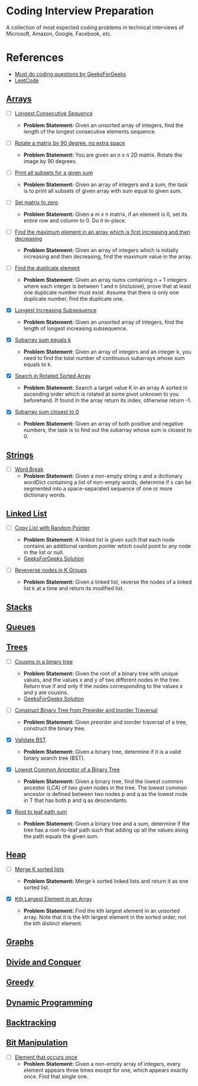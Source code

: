 # Coding Interview Preparation

A collection of most expected coding problems in technical interviews of Microsoft, Amazon, Google, Facebook, etc.

# References

- [Must do coding questions by GeeksForGeeks](https://www.geeksforgeeks.org/must-do-coding-questions-for-companies-like-amazon-microsoft-adobe/)
- [LeetCode](https://leetcode.com/problemset/all/)

## [Arrays](https://leetcode.com/tag/array/)

- [ ] [Longest Consecutive Sequence](https://leetcode.com/problems/longest-consecutive-sequence/)
  - **Problem Statement:** Given an unsorted array of integers, find the length of the longest consecutive elements sequence.

- [ ] [Rotate a matrix by 90 degree, no extra space](https://leetcode.com/problems/rotate-image/)
  - **Problem Statement:** You are given an n x n 2D matrix. Rotate the image by 90 degrees.

- [ ] [Print all subsets for a given sum](https://leetcode.com/problems/combination-sum/)
  - **Problem Statement:** Given an array of integers and a sum, the task is to print all subsets of given array with sum equal to given sum.

- [ ] [Set matrix to zero](https://leetcode.com/problems/set-matrix-zeroes/)
  - **Problem Statement:** Given a m x n matrix, if an element is 0, set its entire row and column to 0. Do it in-place.
  
- [ ] [Find the maximum element in an array which is first increasing and then decreasing](https://www.geeksforgeeks.org/find-the-maximum-element-in-an-array-which-is-first-increasing-and-then-decreasing/)
  - **Problem Statement:** Given an array of integers which is initially increasing and then decreasing, find the maximum value in the array.

- [ ] [Find the duplicate element](https://leetcode.com/problems/find-the-duplicate-number/)
  - **Problem Statement:** Given an array nums containing n + 1 integers where each integer is between 1 and n (inclusive), prove that at least one duplicate number must exist. Assume that there is only one duplicate number, find the duplicate one.

- [x] [Longest Increasing Subsequence](https://leetcode.com/problems/longest-increasing-subsequence/)
  - **Problem Statement:** Given an unsorted array of integers, find the length of longest increasing subsequence.

- [x] [Subarray sum equals k](https://leetcode.com/problems/subarray-sum-equals-k/)  
  - **Problem Statement:** Given an array of integers and an integer k, you need to find the total number of continuous subarrays whose sum equals to k.

- [x] [Search in Rotated Sorted Array](https://leetcode.com/problems/search-in-rotated-sorted-array/)
  - **Problem Statement:** Search a target value K in an array A sorted in ascending order which is rotated at some pivot unknown to you beforehand. If found in the array return its index, otherwise return -1.

- [x] [Subarray sum closest to 0](https://www.geeksforgeeks.org/find-sub-array-sum-closest-0/)
  - **Problem Statement:** Given an array of both positive and negative numbers, the task is to find out the subarray whose sum is closest to 0.

## [Strings](https://leetcode.com/tag/string/)

- [ ] [Word Break](https://leetcode.com/problems/word-break/)
  - **Problem Statement:** Given a non-empty string s and a dictionary wordDict containing a list of non-empty words, determine if s can be segmented into a space-separated sequence of one or more dictionary words.

## [Linked List](https://leetcode.com/tag/linked-list/)

- [ ] [Copy List with Random Pointer](https://leetcode.com/problems/copy-list-with-random-pointer/)  
  - **Problem Statement:** A linked list is given such that each node contains an additional random pointer which could point to any node in the list or null.
  - [GeeksForGeeks Solution](https://www.geeksforgeeks.org/clone-linked-list-next-random-pointer-o1-space/)

- [ ] [Reveverse nodes in K Groups](https://leetcode.com/problems/reverse-nodes-in-k-group/)
  - **Problem Statement:** Given a linked list, reverse the nodes of a linked list k at a time and return its modified list.

## [Stacks](https://leetcode.com/tag/stack/)

## [Queues](https://leetcode.com/tag/queue/)

## [Trees](https://leetcode.com/tag/tree/)

- [ ] [Cousins in a binary tree](https://leetcode.com/problems/cousins-in-binary-tree/)
  - **Problem Statement:** Given the root of a binary tree with unique values, and the values x and y of two different nodes in the tree. Return true if and only if the nodes corresponding to the values x and y are cousins.
  - [GeeksForGeeks Solution](https://www.geeksforgeeks.org/print-cousins-of-a-given-node-in-binary-tree/)

- [ ] [Construct Binary Tree from Preorder and Inorder Traversal](https://leetcode.com/problems/construct-binary-tree-from-preorder-and-inorder-traversal/https://leetcode.com/problems/construct-binary-tree-from-preorder-and-inorder-traversal/)
  - **Problem Statement:** Given preorder and inorder traversal of a tree, construct the binary tree.

- [x] [Validate BST](https://leetcode.com/problems/validate-binary-search-tree/)
  - **Problem Statement:** Given a binary tree, determine if it is a valid binary search tree (BST).

- [x] [Lowest Common Ancestor of a Binary Tree](https://leetcode.com/problems/lowest-common-ancestor-of-a-binary-tree/)
  - **Problem Statement:** Given a binary tree, find the lowest common ancestor (LCA) of two given nodes in the tree. The lowest common ancestor is defined between two nodes p and q as the lowest node in T that has both p and q as descendants.

- [x] [Root to leaf path sum](https://leetcode.com/problems/path-sum/)
  - **Problem Statement:** Given a binary tree and a sum, determine if the tree has a root-to-leaf path such that adding up all the values along the path equals the given sum.

## [Heap](https://leetcode.com/tag/heap/)

- [ ] [Merge K sorted lists](https://leetcode.com/problems/merge-k-sorted-lists/)
  - **Problem Statement:** Merge k sorted linked lists and return it as one sorted list.

- [x] [Kth Largest Element in an Array](https://leetcode.com/problems/kth-largest-element-in-an-array/)
  - **Problem Statement:** Find the kth largest element in an unsorted array. Note that it is the kth largest element in the sorted order, not the kth distinct element.

## [Graphs](https://leetcode.com/tag/graph/)

## [Divide and Conquer](https://leetcode.com/tag/divide-and-conquer/)

## [Greedy](https://leetcode.com/tag/greedy/)

## [Dynamic Programming](https://leetcode.com/tag/dynamic-programming/)

## [Backtracking](https://leetcode.com/tag/backtracking/)

## [Bit Manipulation](https://leetcode.com/tag/bit-manipulation/)

- [ ] [Element that occurs once](https://leetcode.com/problems/single-number-ii/)
  - **Problem Statement:** Given a non-empty array of integers, every element appears three times except for one, which appears exactly once. Find that single one.